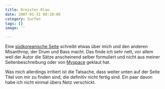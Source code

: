 ```yaml
---
title: Dreister Klau
date: 2007-01-31 08:10:00
category: Surfen
tags: []
image: ''

---
```


Eine [südkoreanische Seite](http://www.lastfm.co.kr/music/Misanthrop) schreibt etwas über mich und den anderen Misanthrop, der Drum und Bass macht. Das finde ich sehr nett, vor allem weil der Autor die Sätze anscheinend selber formuliert und nicht aus meiner Seitenbeschreibung oder von [Myspace](http://www.misantropolis.de/myspace) geklaut hat.  

  

Was mich allerdings irritiert ist die Tatsache, dass weiter unten auf der Seite Titel von mir zu finden sind, die definitiv nicht fertig sind. Ein paar davon habe ich nicht einmal übers Netz verschickt.
